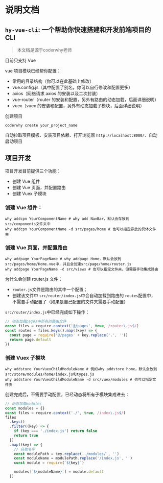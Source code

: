 # 说明文档

## `hy-vue-cli`: 一个帮助你快速搭建和开发前端项目的 CLI
> 本文档是源于coderwhy老师

目前只支持 Vue

vue 项目模块已经帮你配置：

- 常用的目录结构（你可以在此基础上修改）
- vue.config.js（其中配置了别名，你可以自行修改和配置更多）
- axios（网络请求 axios 的安装以及二次封装）
- vue-router（router 的安装和配置，另外有路由的动态加载，后面详细说明）
- vuex（vuex 的安装和配置，另外有动态加载子模块，后面详细说明）

创建项目

```shell
coderwhy create your_project_name
```

自动拉取项目模板、安装项目依赖、打开浏览器 `http://localhost:8080/`、自动启动项目

## 项目开发

项目开发目前提供三个功能：

- 创建 Vue 组件
- 创建 Vue 页面，并配置路由
- 创建 Vuex 子模块

### 创建 Vue 组件：

```shell
why addcpn YourComponentName # why add NavBar，默认会存放到src/components文件夹中
why addcpn YourComponentName -d src/pages/home # 也可以指定存放的具体文件夹
```

### 创建 Vue 页面，并配置路由

```shell
why addpage YourPageName # why addpage Home，默认会放到src/pages/home/Home.vue中，并且会创建src/page/home/router.js
why addpage YourPageName -d src/views # 也可以指定文件夹，但需要手动集成路由
```

为什么会创建 router.js 文件：

- `router.js`文件是路由的其中一个配置；
- 创建该文件中 `src/router/index.js`中会自动加载到路由的 `routes`配置中，不需要手动配置了（如果是自己配置的文件夹需要手动配置）

`src/router/index.js`中已经完成如下操作：

```js
// 动态加载pages中所有的路由文件
const files = require.context('@/pages', true, /router\.js$/)
const routes = files.keys().map((key) => {
  const page = require('@/pages' + key.replace('.', ''))
  return page.default
})
```

### 创建 Vuex 子模块

```shell
why addstore YourVuexChildModuleName # 例如why addstore home，默认会放到src/store/modules/home/index.js和types.js
why addstore YourVuexChildModuleName -d src/vuex/modules # 也可以指定文件夹
```

创建完成后，不需要手动配置，已经动态将所有子模块集成进去：

```js
// 动态加载modules
const modules = {}
const files = require.context('./', true, /index\.js$/)
files
  .keys()
  .filter((key) => {
    if (key === './index.js') return false
    return true
  })
  .map((key) => {
    // 获取名字
    const modulePath = key.replace('./modules/', '')
    const moduleName = modulePath.replace('/index.js', '')
    const module = require(`${key}`)

    modules[`${moduleName}`] = module.default
  })
```
